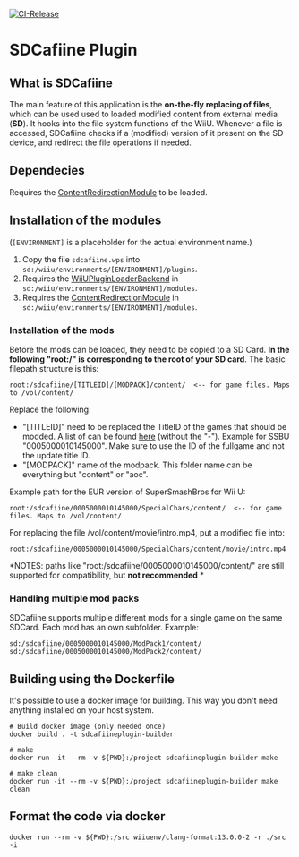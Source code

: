 [![CI-Release](https://github.com/wiiu-env/sdcafiine_plugin/actions/workflows/ci.yml/badge.svg)](https://github.com/wiiu-env/sdcafiine_plugin/actions/workflows/ci.yml)

# SDCafiine Plugin

## What is SDCafiine
The main feature of this application is the **on-the-fly replacing of files**, which can be used used to loaded modified content from external media (**SD**). It hooks into the file system functions of the WiiU. Whenever a file is accessed, SDCafiine checks if a (modified) version of it present on the SD device, and redirect the file operations if needed.

## Dependecies
Requires the [ContentRedirectionModule](https://github.com/wiiu-env/ContentRedirectionModule) to be loaded.

## Installation of the modules
(`[ENVIRONMENT]` is a placeholder for the actual environment name.)

1. Copy the file `sdcafiine.wps` into `sd:/wiiu/environments/[ENVIRONMENT]/plugins`.  
2. Requires the [WiiUPluginLoaderBackend](https://github.com/wiiu-env/WiiUPluginLoaderBackend) in `sd:/wiiu/environments/[ENVIRONMENT]/modules`.
3. Requires the [ContentRedirectionModule](https://github.com/wiiu-env/ContentRedirectionModule) in `sd:/wiiu/environments/[ENVIRONMENT]/modules`.

### Installation of the mods
Before the mods can be loaded, they need to be copied to a SD Card. 
**In the following "root:/" is corresponding to the root of your SD card**. The basic filepath structure is this:

```
root:/sdcafiine/[TITLEID]/[MODPACK]/content/  <-- for game files. Maps to /vol/content/
```
Replace the following:
- "[TITLEID]" need to be replaced the TitleID of the games that should be modded. A list of can be found [here](http://wiiubrew.org/w/index.php?title=Title_database#00050000:_eShop_and_disc_titles) (without the "-"). Example for SSBU "0005000010145000". Make sure to use the ID of the fullgame and not the update title ID. 
- "[MODPACK]" name of the modpack. This folder name can be everything but "content" or "aoc".

Example path for the EUR version of SuperSmashBros for Wii U:
```
root:/sdcafiine/0005000010145000/SpecialChars/content/  <-- for game files. Maps to /vol/content/
```

For replacing the file /vol/content/movie/intro.mp4, put a modified file into:
```
root:/sdcafiine/0005000010145000/SpecialChars/content/movie/intro.mp4
```

*NOTES: paths like "root:/sdcafiine/0005000010145000/content/" are still supported for compatibility, but **not recommended** *

### Handling multiple mod packs
SDCafiine supports multiple different mods for a single game on the same SDCard. Each mod has an own subfolder.
Example:
```
sd:/sdcafiine/0005000010145000/ModPack1/content/
sd:/sdcafiine/0005000010145000/ModPack2/content/
```

## Building using the Dockerfile

It's possible to use a docker image for building. This way you don't need anything installed on your host system.

```
# Build docker image (only needed once)
docker build . -t sdcafiineplugin-builder

# make 
docker run -it --rm -v ${PWD}:/project sdcafiineplugin-builder make

# make clean
docker run -it --rm -v ${PWD}:/project sdcafiineplugin-builder make clean
```

## Format the code via docker

`docker run --rm -v ${PWD}:/src wiiuenv/clang-format:13.0.0-2 -r ./src -i`